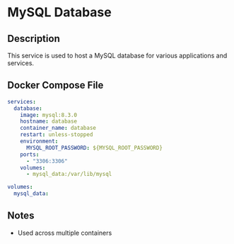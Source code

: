 # MySQL Database

## Description

This service is used to host a MySQL database for various applications and services.

## Docker Compose File

```yaml
services:
  database:
    image: mysql:8.3.0
    hostname: database
    container_name: database
    restart: unless-stopped
    environment:
      MYSQL_ROOT_PASSWORD: ${MYSQL_ROOT_PASSWORD}
    ports:
      - "3306:3306"
    volumes:
      - mysql_data:/var/lib/mysql

volumes:
  mysql_data:

```

## Notes

- Used across multiple containers
